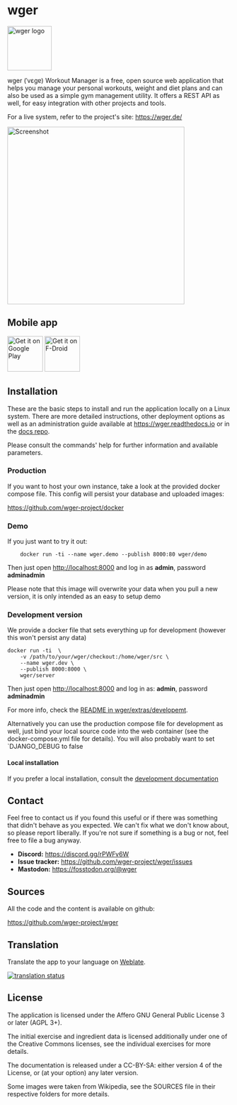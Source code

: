 ﻿# wger

<img src="https://raw.githubusercontent.com/wger-project/wger/master/wger/core/static/images/logos/logo.png" width="100" height="100"  alt="wger logo"/>

wger (ˈvɛɡɐ) Workout Manager is a free, open source web application that helps
you manage your personal workouts, weight and diet plans and can also be used
as a simple gym management utility. It offers a REST API as well, for easy
integration with other projects and tools.

For a live system, refer to the project's site: <https://wger.de/>

<img
src="https://raw.githubusercontent.com/wger-project/wger/master/wger/software/static/images/screens-3.png"
alt="Screenshot"
width="400">

## Mobile app

[<img src="https://play.google.com/intl/en_us/badges/images/generic/en-play-badge.png"
alt="Get it on Google Play"
height="80">](https://play.google.com/store/apps/details?id=de.wger.flutter)
[<img src="https://fdroid.gitlab.io/artwork/badge/get-it-on.png"
alt="Get it on F-Droid"
height="80">](https://f-droid.org/packages/de.wger.flutter/)

## Installation

These are the basic steps to install and run the application locally on a Linux
system. There are more detailed instructions, other deployment options as well
as an administration guide available at <https://wger.readthedocs.io> or in the
[docs repo](https://github.com/wger-project/docs).

Please consult the commands' help for further information and available
parameters.

### Production

If you want to host your own instance, take a look at the provided docker
compose file. This config will persist your database and uploaded images:

<https://github.com/wger-project/docker>

### Demo

If you just want to try it out:

```shell script
    docker run -ti --name wger.demo --publish 8000:80 wger/demo
```

Then just open <http://localhost:8000> and log in as **admin**, password **adminadmin**

Please note that this image will overwrite your data when you pull a new version,
it is only intended as an easy to setup demo

### Development version

We provide a docker file that sets everything up for development (however this won't
persist any data)

````shell script
docker run -ti  \
    -v /path/to/your/wger/checkout:/home/wger/src \
    --name wger.dev \
    --publish 8000:8000 \ 
    wger/server
````

Then just open <http://localhost:8000> and log in as: **admin**, password **adminadmin**

For more info, check the [README in wger/extras/developemt](
./extras/docker/development/README.md
).

Alternatively you can use the production compose file for development as well,
just bind your local source code into the web container (see the docker-compose.yml
file for details). You will also probably want to set `DJANGO_DEBUG to false

#### Local installation

If you prefer a local installation, consult the
[development documentation](https://wger.readthedocs.io/en/latest/development.html)

## Contact

Feel free to contact us if you found this useful or if there was something that
didn't behave as you expected. We can't fix what we don't know about, so please
report liberally. If you're not sure if something is a bug or not, feel free to
file a bug anyway.

* **Discord:** <https://discord.gg/rPWFv6W>
* **Issue tracker:** <https://github.com/wger-project/wger/issues>
* **Mastodon:** <https://fosstodon.org/@wger>

## Sources

All the code and the content is available on github:

<https://github.com/wger-project/wger>

## Translation

Translate the app to your language on [Weblate](https://hosted.weblate.org/engage/wger/).

[![translation status](https://hosted.weblate.org/widgets/wger/-/multi-blue.svg)](https://hosted.weblate.org/engage/wger/)

## License

The application is licensed under the Affero GNU General Public License 3 or
later (AGPL 3+).

The initial exercise and ingredient data is licensed additionally under one of
the Creative Commons licenses, see the individual exercises for more details.

The documentation is released under a CC-BY-SA: either version 4 of the License,
or (at your option) any later version.

Some images were taken from Wikipedia, see the SOURCES file in their respective
folders for more details.
